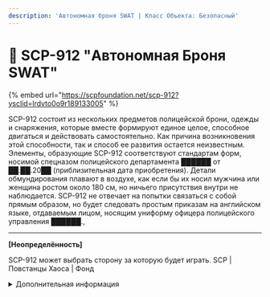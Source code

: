 ```yaml
---
description: 'Автономная броня SWAT | Класс Объекта: Безопасный'
---
```


# 📐 SCP-912 "Автономная Броня SWAT"

{% embed url="https://scpfoundation.net/scp-912?ysclid=lrdvto0o9r189133005" %}

SCP-912 состоит из нескольких предметов полицейской брони, одежды и снаряжения, которые вместе формируют единое целое, способное двигаться и действовать самостоятельно. Как причина возникновения этой способности, так и способ ее развития остается неизвестным. Элементы, образующие SCP-912 соответствуют стандартам форм, носимой спецназом полицейского департамента ██████ от ██.██.20██ (приблизительная дата приобретения). Детали обмундирования плавают в воздухе, как если бы их носил мужчина или женщина ростом около 180 см, но ничьего присутствия внутри не наблюдается. SCP-912 не отвечает на попытки связаться с собой прямым образом, но будет следовать простым приказам на английском языке, отдаваемым лицом, носящим униформу офицера полицейского управления ██████.,

***

**\[Неопределённость]**

SCP-912 может выбрать сторону за которую будет играть. SCP | Повстанцы Хаоса | Фонд

<details>

<summary>Дополнительная информация</summary>

* **Класс:** ПХ - ПХ | МОГ - МОГ | SCP - Обучение
* **Оружие:** MTF-E11-SR
* **Уровень Допуска:** Рядовой МОГ
* **Броня:** Боевая
* **Особое снаряжение:** Отсутствует
* **Спавн:** ПХ - внутри интеркома | Фонд - снаружи интеркома | SCP - Криокамера 939

</details>

